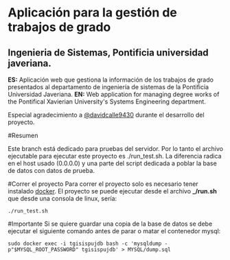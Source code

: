 # Aplicación para la gestión de trabajos de grado
## Ingenieria de Sistemas, Pontificia universidad javeriana.
**ES:** Aplicación web que gestiona la información de los trabajos de grado presentados al departamento de ingeniería de sistemas de la Pontificia Universidad Javeriana.
**EN:** Web application for managing degree works of the Pontifical Xavierian University's Systems Engineering department.

Especial agradecimiento a [@davidcalle9430](https://github.com/davidcalle9430) durante el desarrollo del proyecto. 

#Resumen

Este branch está dedicado para pruebas del servidor. Por lo tanto el archivo ejecutable para ejecutar este proyecto es ./run_test.sh. La diferencia radica en el host usado (0.0.0.0) y una parte del script dedicada a poblar la base de datos con datos de prueba. 

#Correr el proyecto
Para correr el proyecto solo es necesario tener instalado [docker](https://docker.com). El proyecto se puede ejecutar desde el archivo **_/run.sh** que desde una consola de linux, sería:
```
./run_test.sh
```

#Importante
Si se quiere guardar una copia de la base de datos se debe ejecutar el siguiente comando antes de parar o matar el contenedor mysql:
```
sudo docker exec -i tgisispujdb bash -c 'mysqldump -p"$MYSQL_ROOT_PASSWORD" tgisispujdb' > MYSQL/dump.sql
```